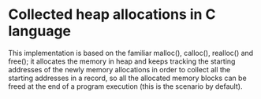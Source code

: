 # Collected heap allocations in C language 
This implementation is based on the familiar malloc(), calloc(), realloc() and free(); it allocates the memory in heap and keeps tracking the starting addresses of the newly memory allocations in order to collect all the starting addresses in a record, so all the allocated memory blocks can be freed at the end of a program execution (this is the scenario by default).

